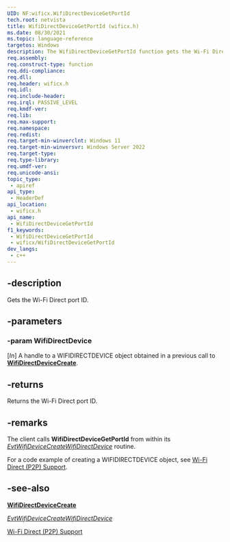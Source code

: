 ```yaml
---
UID: NF:wificx.WifiDirectDeviceGetPortId
tech.root: netvista
title: WifiDirectDeviceGetPortId (wificx.h)
ms.date: 08/30/2021
ms.topic: language-reference
targetos: Windows
description: The WifiDirectDeviceGetPortId function gets the Wi-Fi Direct port ID.
req.assembly: 
req.construct-type: function
req.ddi-compliance: 
req.dll: 
req.header: wificx.h
req.idl: 
req.include-header: 
req.irql: PASSIVE_LEVEL 
req.kmdf-ver: 
req.lib: 
req.max-support: 
req.namespace: 
req.redist: 
req.target-min-winverclnt: Windows 11 
req.target-min-winversvr: Windows Server 2022
req.target-type: 
req.type-library: 
req.umdf-ver: 
req.unicode-ansi: 
topic_type:
 - apiref
api_type:
 - HeaderDef
api_location:
 - wificx.h
api_name:
 - WifiDirectDeviceGetPortId
f1_keywords:
 - WifiDirectDeviceGetPortId
 - wificx/WifiDirectDeviceGetPortId
dev_langs:
 - c++
---
```


## -description

Gets the Wi-Fi Direct port ID.

## -parameters

### -param WifiDirectDevice

[_In_] A handle to a WIFIDIRECTDEVICE object obtained in a previous call to [**WifiDirectDeviceCreate**](nf-wificx-wifidirectdevicecreate.md).

## -returns

Returns the Wi-Fi Direct port ID.

## -remarks

The client calls **WifiDirectDeviceGetPortId** from within its [*EvtWifiDeviceCreateWifiDirectDevice*](nc-wificx-evt_wifi_device_create_wifidirectdevice.md) routine.

For a code example of creating a WIFIDIRECTDEVICE object, see [Wi-Fi Direct (P2P) Support](/windows-hardware/drivers/netcx/writing-a-wificx-client-driver#wi-fi-driect-device-capabilities).

## -see-also

[**WifiDirectDeviceCreate**](nf-wificx-wifidirectdevicecreate.md)

[*EvtWifiDeviceCreateWifiDirectDevice*](nc-wificx-evt_wifi_device_create_wifidirectdevice.md) 

[Wi-Fi Direct (P2P) Support](/windows-hardware/drivers/netcx/writing-a-wificx-client-driver#wi-fi-driect-device-capabilities)